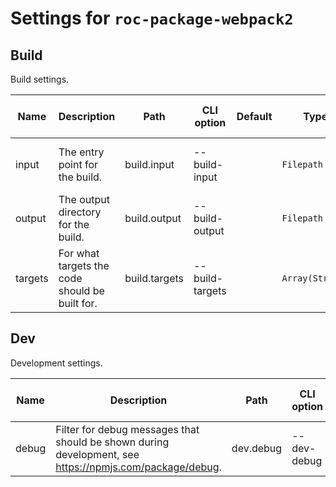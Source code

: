 # Settings for `roc-package-webpack2`

## Build
Build settings.

| Name    | Description                                                                                             | Path          | CLI option      | Default | Type            | Required | Can be empty | Extensions                    |
| ------- | ------------------------------------------------------------------------------------------------------- | ------------- | --------------- | ------- | --------------- | -------- | ------------ | ----------------------------- |
| input   | The entry point for the build.                                                                          | build.input   | --build-input   |         | `Filepath`      | Yes      | No           | roc-abstract-package-base-dev |
| output  | The output directory for the build.                                                                     | build.output  | --build-output  |         | `Filepath`      | Yes      | No           | roc-abstract-package-base-dev |
| targets | For what targets the code should be built for.                                                          | build.targets | --build-targets |         | `Array(String)` | Yes      | No           | roc-abstract-package-base-dev |

## Dev
Development settings.

| Name    | Description                                                                                             | Path          | CLI option      | Default | Type            | Required | Can be empty | Extensions                    |
| ------- | ------------------------------------------------------------------------------------------------------- | ------------- | --------------- | ------- | --------------- | -------- | ------------ | ----------------------------- |
| debug   | Filter for debug messages that should be shown during development, see https://npmjs.com/package/debug. | dev.debug     | --dev-debug     |         | `String`        | No       | No           | roc-abstract-package-base-dev |
